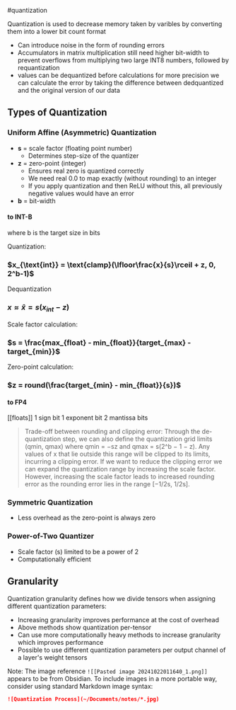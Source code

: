  #quantization 

Quantization is used to decrease memory taken by varibles by converting them into a lower bit count format
- Can introduce noise in the form of rounding errors
- Accumulators in matrix multiplication still need higher bit-width to prevent overflows from multiplying two large INT8 numbers, followed by requantization
- values can be dequantized before calculations for more precision
we can calculate the error by taking the difference between dedquantized and the original version of our data

## Types of Quantization

### Uniform Affine (Asymmetric) Quantization
- **s** = scale factor (floating point number)
  - Determines step-size of the quantizer
- **z** = zero-point (integer)
  - Ensures real zero is quantized correctly
  - We need real 0.0 to map exactly (without rounding) to an integer
  - If you apply quantization and then ReLU without this, all previously negative values would have an error
- **b** = bit-width

#### to INT-B
where b is the target size in bits 

Quantization:
### $x_{\text{int}} = \text{clamp}(\lfloor\frac{x}{s}\rceil + z, 0, 2^b-1)$

Dequantization
### $x \approx \hat{x} = s(x_{int} - z)$


Scale factor calculation:
### $s = \frac{max_{float} - min_{float}}{target_{max} - target_{min}}$

Zero-point calculation:
### $z = round(\frac{target_{min} - min_{float}}{s})$


#### to FP4
[[floats]]
1 sign bit
1 exponent bit
2 mantissa bits




> Trade-off between rounding and clipping error: Through the de-quantization step, we can also define the quantization grid limits (qmin, qmax) where qmin = −sz and qmax = s(2^b − 1 − z). Any values of x that lie outside this range will be clipped to its limits, incurring a clipping error. If we want to reduce the clipping error we can expand the quantization range by increasing the scale factor. However, increasing the scale factor leads to increased rounding error as the rounding error lies in the range [−1/2s, 1/2s].

### Symmetric Quantization
- Less overhead as the zero-point is always zero

### Power-of-Two Quantizer
- Scale factor (s) limited to be a power of 2
- Computationally efficient

## Granularity
Quantization granularity defines how we divide tensors when assigning different quantization parameters:
- Increasing granularity improves performance at the cost of overhead
- Above methods show quantization per-tensor
- Can use more computationally heavy methods to increase granularity which improves performance
- Possible to use different quantization parameters per output channel of a layer's weight tensors

Note: The image reference `![[Pasted image 20241022011640_1.png]]` appears to be from Obsidian. To include images in a more portable way, consider using standard Markdown image syntax:
```markdown
![Quantization Process](~/Documents/notes/*.jpg)
```
